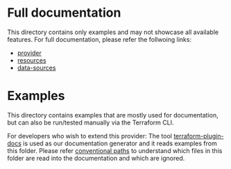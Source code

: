 <!--
Copyright (c) 2023-2024 Dell Inc., or its subsidiaries. All Rights Reserved.

Licensed under the Mozilla Public License Version 2.0 (the "License");
you may not use this file except in compliance with the License.
You may obtain a copy of the License at

    http://mozilla.org/MPL/2.0/


Unless required by applicable law or agreed to in writing, software
distributed under the License is distributed on an "AS IS" BASIS,
WITHOUT WARRANTIES OR CONDITIONS OF ANY KIND, either express or implied.
See the License for the specific language governing permissions and
limitations under the License.
-->

# Full documentation

This directory contains only examples and may not showcase all available features.
For full documentation, please refer the follwoing links:
* [provider](../docs/index.md)
* [resources](../docs/resources/)
* [data-sources](../docs/data-sources/)

# Examples

This directory contains examples that are mostly used for documentation, but can also be run/tested manually via the Terraform CLI.

For developers who wish to extend this provider:
The tool [terraform-plugin-docs](https://github.com/hashicorp/terraform-plugin-docs) is used as our documentation generator and it reads examples from this folder.
Please refer [conventional paths](https://github.com/hashicorp/terraform-plugin-docs?tab=readme-ov-file#conventional-paths) to understand which files in this folder are read into the documentation and which are ignored.
